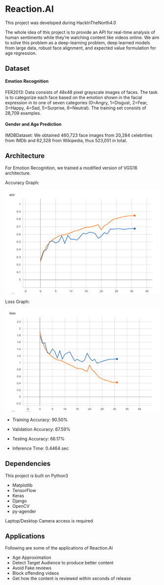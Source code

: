 # Reaction.AI

This project was developed during HackInTheNorth4.0

The whole idea of this project is to provide an API for real-time analysis of human sentiments while they’re watching content like videos online.
We aim to solve this problem as a deep-learning problem, deep learned models from large data, robust face alignment, and expected value formulation for age regression.

## Dataset

#### Emotion Recognition
FER2013:  Data consists of 48x48 pixel grayscale images of faces. The task is to categorize each face based on the emotion shown in the facial expression in to one of seven categories (0=Angry, 1=Disgust, 2=Fear, 3=Happy, 4=Sad, 5=Surprise, 6=Neutral). The training set consists of 28,709 examples.

#### Gender and Age Prediction
IMDBDataset: We obtained 460,723 face images from 20,284 celebrities from IMDb and 62,328 from Wikipedia, thus 523,051 in total.

## Architecture
For Emotion Recognition, we trained a modified version of VGG16 architecture.

Accuracy Graph:

<p align="center"> <img src="accuracy.png"/> </p>

Loss Graph:

<p align="center"> <img src="loss.png"/> </p>

 - Training Accuracy: 90.50%
 - Validation Accuracy: 67.59%
 - Testing Accuracy: 66.17%

 - Inference Time: 0.4464 sec

## Dependencies

This project is built on Python3
 - Matplotlib
 - TensorFlow
 - Keras
 - Django
 - OpenCV
 - py-agender

Laptop/Desktop Camera access is required


## Applications
Following are some of the applications of Reaction.AI
 - Age Approximation
 - Detect Target Audience to produce better content
 - Avoid Fake reviews
 - Block offending videos
 - Get how the content is reviewed within seconds of release
